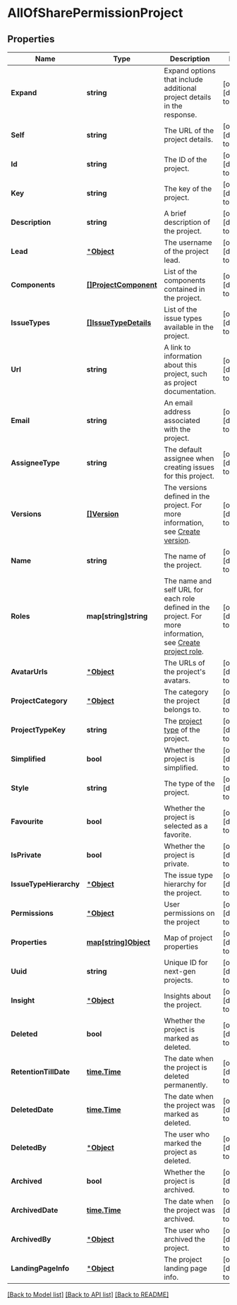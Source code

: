 # AllOfSharePermissionProject

## Properties
Name | Type | Description | Notes
------------ | ------------- | ------------- | -------------
**Expand** | **string** | Expand options that include additional project details in the response. | [optional] [default to null]
**Self** | **string** | The URL of the project details. | [optional] [default to null]
**Id** | **string** | The ID of the project. | [optional] [default to null]
**Key** | **string** | The key of the project. | [optional] [default to null]
**Description** | **string** | A brief description of the project. | [optional] [default to null]
**Lead** | [***Object**](.md) | The username of the project lead. | [optional] [default to null]
**Components** | [**[]ProjectComponent**](ProjectComponent.md) | List of the components contained in the project. | [optional] [default to null]
**IssueTypes** | [**[]IssueTypeDetails**](IssueTypeDetails.md) | List of the issue types available in the project. | [optional] [default to null]
**Url** | **string** | A link to information about this project, such as project documentation. | [optional] [default to null]
**Email** | **string** | An email address associated with the project. | [optional] [default to null]
**AssigneeType** | **string** | The default assignee when creating issues for this project. | [optional] [default to null]
**Versions** | [**[]Version**](Version.md) | The versions defined in the project. For more information, see [Create version](#api-rest-api-3-version-post). | [optional] [default to null]
**Name** | **string** | The name of the project. | [optional] [default to null]
**Roles** | **map[string]string** | The name and self URL for each role defined in the project. For more information, see [Create project role](#api-rest-api-3-role-post). | [optional] [default to null]
**AvatarUrls** | [***Object**](.md) | The URLs of the project&#x27;s avatars. | [optional] [default to null]
**ProjectCategory** | [***Object**](.md) | The category the project belongs to. | [optional] [default to null]
**ProjectTypeKey** | **string** | The [project type](https://confluence.atlassian.com/x/GwiiLQ#Jiraapplicationsoverview-Productfeaturesandprojecttypes) of the project. | [optional] [default to null]
**Simplified** | **bool** | Whether the project is simplified. | [optional] [default to null]
**Style** | **string** | The type of the project. | [optional] [default to null]
**Favourite** | **bool** | Whether the project is selected as a favorite. | [optional] [default to null]
**IsPrivate** | **bool** | Whether the project is private. | [optional] [default to null]
**IssueTypeHierarchy** | [***Object**](.md) | The issue type hierarchy for the project. | [optional] [default to null]
**Permissions** | [***Object**](.md) | User permissions on the project | [optional] [default to null]
**Properties** | [**map[string]Object**](.md) | Map of project properties | [optional] [default to null]
**Uuid** | **string** | Unique ID for next-gen projects. | [optional] [default to null]
**Insight** | [***Object**](.md) | Insights about the project. | [optional] [default to null]
**Deleted** | **bool** | Whether the project is marked as deleted. | [optional] [default to null]
**RetentionTillDate** | [**time.Time**](time.Time.md) | The date when the project is deleted permanently. | [optional] [default to null]
**DeletedDate** | [**time.Time**](time.Time.md) | The date when the project was marked as deleted. | [optional] [default to null]
**DeletedBy** | [***Object**](.md) | The user who marked the project as deleted. | [optional] [default to null]
**Archived** | **bool** | Whether the project is archived. | [optional] [default to null]
**ArchivedDate** | [**time.Time**](time.Time.md) | The date when the project was archived. | [optional] [default to null]
**ArchivedBy** | [***Object**](.md) | The user who archived the project. | [optional] [default to null]
**LandingPageInfo** | [***Object**](.md) | The project landing page info. | [optional] [default to null]

[[Back to Model list]](../README.md#documentation-for-models) [[Back to API list]](../README.md#documentation-for-api-endpoints) [[Back to README]](../README.md)

